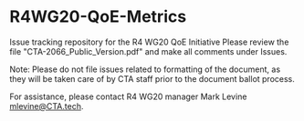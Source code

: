 # R4WG20-QoE-Metrics
Issue tracking repository for the R4 WG20 QoE Initiative
Please review the file "CTA-2066_Public_Version.pdf" and make all comments under Issues.

Note: Please do not file issues related to formatting of the document, as they will be taken care 
of by CTA staff prior to the document ballot process.

For assistance, please contact R4 WG20 manager Mark Levine <mlevine@CTA.tech>.
